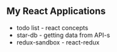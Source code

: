 My React Applications
-
- todo list - react concepts
- star-db - getting data from API-s
- redux-sandbox - react-redux
